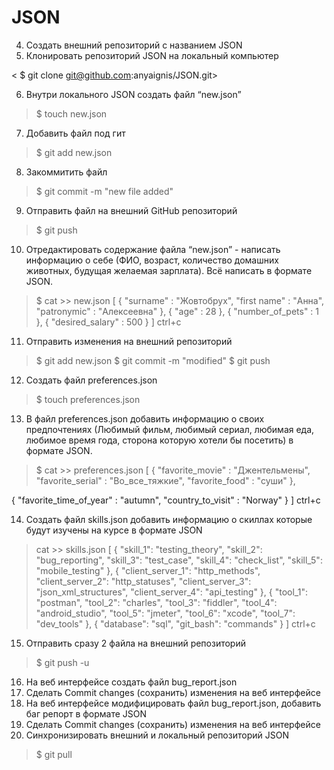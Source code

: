 # JSON
4. Создать внешний репозиторий c названием JSON
5. Клонировать репозиторий JSON на локальный компьютер		    

< $ git clone git@github.com:anyaignis/JSON.git>

6. Внутри локального JSON создать файл “new.json”

>$ touch new.json

7. Добавить файл под гит

>$ git add new.json

8. Закоммитить файл

>$ git commit -m "new file added"

9. Отправить файл на внешний GitHub репозиторий

>$ git push

10. Отредактировать содержание файла “new.json” - написать информацию о себе (ФИО, возраст, количество домашних животных, будущая желаемая зарплата). Всё написать в формате JSON.

>$ cat >> new.json
[
{
  "surname"  : "Жовтобрух",
  "first name" : "Анна",
 "patronymic" : "Алексеевна"
},
{
  "age" : 28
},
{
   "number_of_pets" : 1
},
{
   "desired_salary" : 500
}
]
ctrl+c

11. Отправить изменения на внешний репозиторий

>$ git add new.json
$ git commit -m "modified"
$ git push

12. Создать файл preferences.json
>$ touch preferences.json

13. В файл preferences.json добавить информацию о своих предпочтениях (Любимый фильм, любимый сериал, любимая еда, любимое время года, сторона которую хотели бы посетить) в формате JSON.
>$ cat >> preferences.json
>[
{
        "favorite_movie" : "Джентельмены",
        "favorite_serial" : "Во_все_тяжкие",
        "favorite_food" : "суши"
},

{
        "favorite_time_of_year" : "autumn",
        "country_to_visit" : "Norway"
}
]
ctrl+c

14. Создать файл skills.json добавить информацию о скиллах которые будут изучены на курсе в формате JSON
>cat >> skills.json
>[
{
	"skill_1": "testing_theory",
	"skill_2": "bug_reporting",
	"skill_3": "test_case",
	"skill_4": "check_list",
	"skill_5": "mobile_testing"
}, 
{
	"client_server_1": "http_methods",
	"client_server_2": "http_statuses",
	"client_server_3": "json_xml_structures",
	"client_server_4": "api_testing"
}, 
{
	"tool_1": "postman",
	"tool_2": "charles",
	"tool_3": "fiddler",
	"tool_4": "android_studio",
	"tool_5": "jmeter",
	"tool_6": "xcode",
	"tool_7": "dev_tools"
}, 
{
	"database": "sql",
	"git_bash": "commands"
}
]
ctrl+c

15. Отправить сразу 2 файла на внешний репозиторий
>$ git push -u

16. На веб интерфейсе создать файл bug_report.json
17. Сделать Commit changes (сохранить) изменения на веб интерфейсе
18. На веб интерфейсе модифицировать файл bug_report.json, добавить баг репорт в формате JSON
19. Сделать Commit changes (сохранить) изменения на веб интерфейсе
20. Синхронизировать внешний и локальный репозиторий JSON
>$ git pull



